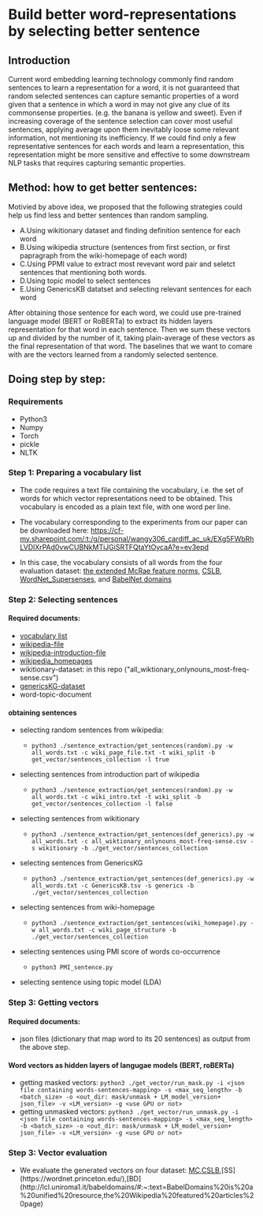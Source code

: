 
# Build better word-representations by selecting better sentence

## Introduction

Current word embedding learning technology commonly find random sentences to learn a representation for a word, it is not guaranteed that random selected sentences can capture semantic properties of a word given that a sentence in which a word in may not give any clue of its commonsense properties. (e.g. the banana is yellow and sweet). Even if increasing coverage of the sentence selection can cover most useful sentences, applying average upon them inevitably loose some relevant information, not mentioning its inefficiency. If we could find only a few representative sentences for each words and learn a representation, this representation might be more sensitive and effective to some downstream NLP tasks that requires capturing semantic properties.

## Method: how to get better sentences:

Motivied by above idea, we proposed that the following strategies could help us find less and better sentences than random sampling.

  - A.Using wikitionary dataset and finding definition sentence for each word
  - B.Using wikipedia structure (sentences from first section, or first papragraph from the wiki-homepage of each word)
  - C.Using PPMI value to extract most revevant word pair and seletct sentences that mentioning both words.
  - D.Using topic model to select sentences
  - E.Using GenericsKB datatset and selecting relevant sentences for each word 
  
After obtaining those sentence for each word, we could use pre-trained language model (BERT or RoBERTa) to extract its hidden layers representation for that word in each sentence. Then we sum these vectors up and divided by the number of it, taking plain-average of these vectors as the final representation of that word. The baselines that we want to comare with are the vectors learned from a randomly selected sentence.

## Doing step by step:

### Requirements
- Python3
- Numpy
- Torch
- pickle
- NLTK

### Step 1: Preparing a vocabulary list

- The code requires a text file containing the vocabulary, i.e. the set of words for which vector representations need to be obtained. This vocabulary is encoded as a plain text file, with one word per line.

- The vocabulary corresponding to the experiments from our paper can be downloaded here: https://cf-my.sharepoint.com/:t:/g/personal/wangy306_cardiff_ac_uk/EXg5FWbRhLVDlXrPAd0vwCUBNkMTiJGiSRTFQtaYtOycaA?e=ev3epd

- In this case, the vocabulary consists of all words from the four evaluation dataset: [the extended McRae feature norms](https://github.com/mbforbes/physical-commonsense), [CSLB](https://cslb.psychol.cam.ac.uk/propnorms#:~:text=The%20Centre%20for%20Speech%2C%20Language,feature%20representations%20of%20conceptual%20knowledge.), [WordNet_Supersenses](https://wordnet.princeton.edu/), and [BabelNet domains](http://lcl.uniroma1.it/babeldomains/#:~:text=BabelDomains%20is%20a%20unified%20resource,the%20Wikipedia%20featured%20articles%20page.)

### Step 2: Selecting sentences

#### Required documents:
- [vocabulary list](https://cf-my.sharepoint.com/:t:/g/personal/wangy306_cardiff_ac_uk/EXg5FWbRhLVDlXrPAd0vwCUBNkMTiJGiSRTFQtaYtOycaA?e=ev3epd)
- [wikipedia-file](https://doi.org/10.5281/zenodo.5570579)
- [wikipedia-introduction-file](https://doi.org/10.5281/zenodo.5570561)
- [wikipedia_homepages](https://doi.org/10.5281/zenodo.5570854)
- wikitionary-dataset: in this repo ("all_wiktionary_onlynouns_most-freq-sense.csv")
- [genericsKG-dataset](https://allenai.org/data/genericskb)
- word-topic-document

#### obtaining sentences
- selecting random sentences from wikipedia: 
  - `python3 ./sentence_extraction/get_sentences(random).py -w all_words.txt -c wiki_page_file.txt -t wiki_split -b get_vector/sentences_collection -l true`
- selecting sentences from introduction part of wikipedia
  - `python3 ./sentence_extraction/get_sentences(random).py -w all_words.txt -c wiki_intro.txt -t wiki_split -b get_vector/sentences_collection -l false`
- selecting sentences from wikitionary
  - `python3 ./sentence_extraction/get_sentences(def_generics).py -w all_words.txt -c all_wiktionary_onlynouns_most-freq-sense.csv -s wikitionary -b ./get_vector/sentences_collection`
- selecting sentences from GenericsKG
  - `python3 ./sentence_extraction/get_sentences(def_generics).py -w all_words.txt -c GenericsKB.tsv -s generics -b ./get_vector/sentences_collection`
- selecting sentences from wiki-homepage
  - `python3 ./sentence_extraction/get_sentences(wiki_homepage).py -w all_words.txt -c wiki_page_structure -b ./get_vector/sentences_collection`


- selecting sentences using PMI score of words co-occurrence
  - `python3 PMI_sentence.py`
- selecting sentence using topic model (LDA)

### Step 3: Getting vectors

#### Required documents:
- json files (dictionary that map word to its 20 sentences) as output from the above step.
#### Word vectors as hidden layers of langugae models (BERT, roBERTa)
- getting masked vectors:
  `python3 ./get_vector/run_mask.py -i <json file containing words-sentences-mapping> -s <max_seq_length> -b <batch_size> -o <out_dir: mask/unmask + LM_model_version+ json_file> -v <LM_version> -g <use GPU or not>`
- getting unmasked vectors:
  `python3 ./get_vector/run_unmask.py -i <json file containing words-sentences-mapping> -s <max_seq_length> -b <batch_size> -o <out_dir: mask/unmask + LM_model_version+ json_file> -v <LM_version> -g <use GPU or not>`
  
### Step 3: Vector evaluation
- We evaluate the generated vectors on four dataset: [MC](https://github.com/mbforbes/physical-commonsense),[CSLB](https://cslb.psychol.cam.ac.uk/propnorms#:~:text=The%20Centre%20for%20Speech%2C%20Language,feature%20representations%20of%20conceptual%20knowledge.),[SS](https://wordnet.princeton.edu/),[BD](http://lcl.uniroma1.it/babeldomains/#:~:text=BabelDomains%20is%20a%20unified%20resource,the%20Wikipedia%20featured%20articles%20page)
